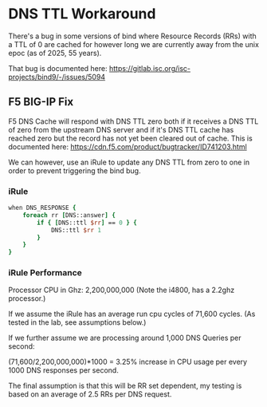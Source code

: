 # DNS TTL Workaround

There's a bug in some versions of bind where Resource Records (RRs) with a TTL of 0 are cached for however long we are currently away from the unix epoc (as of 2025, 55 years).

That bug is documented here: https://gitlab.isc.org/isc-projects/bind9/-/issues/5094

## F5 BIG-IP Fix

F5 DNS Cache will respond with DNS TTL zero both if it receives a DNS TTL of zero from the upstream DNS server and if it's DNS TTL cache has reached zero but the record has not yet been cleared out of cache.  This is documented here: https://cdn.f5.com/product/bugtracker/ID741203.html

We can however, use an iRule to update any DNS TTL from zero to one in order to prevent triggering the bind bug.

### iRule

```tcl
when DNS_RESPONSE {
    foreach rr [DNS::answer] {
        if { [DNS::ttl $rr] == 0 } {
            DNS::ttl $rr 1
        }
    }
}
```

### iRule Performance

Processor CPU in Ghz:
2,200,000,000
(Note the i4800, has a 2.2ghz processor.)

If we assume the iRule has an average run cpu cycles of 71,600 cycles.  (As tested in the lab, see assumptions below.)

If we further assume we are processing around 1,000 DNS Queries per second:

(71,600/2,200,000,000)*1000 = 3.25% increase in CPU usage per every 1000 DNS responses per second.

The final assumption is that this will be RR set dependent, my testing is based on an average of 2.5 RRs per DNS request.
